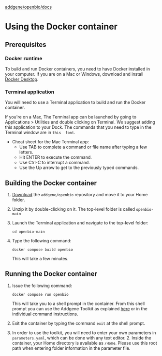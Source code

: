 [addgene/openbio/docs](https://addgene.github.io/openbio)
# Using the Docker container

## Prerequisites

### Docker runtime
To build and run Docker containers, you need to have Docker installed in your computer. If you are on a Mac or 
Windows, download and install [Docker Desktop](https://www.docker.com/products/docker-desktop).

### Terminal application
You will need to use a Terminal application to build and run the Docker container.

If you're on a Mac, The Terminal app can be launched by going to Applications > Utilities and double clicking on 
Terminal.
We suggest adding this application to your Dock. The commands that you need to type in the Terminal window are in `this 
font`.
* Cheat sheet for the Mac Terminal app:
    * Use TAB to complete a command or file name after typing a few letters.
    * Hit ENTER to execute the command.
    * Use Ctrl-C to interrupt a command.
    * Use the Up arrow to get to the previously typed commands.

## Building the Docker container
1. [Download](https://github.com/addgene/openbio/archive/main.zip) 
   the `addgene/openbio` repository and move it to your Home folder.
1. Unzip it by double-clicking on it. The top-level folder is called `openbio-main`
1. Launch the Terminal application and navigate to the top-level folder:
    ```
    cd openbio-main
    ```
1. Type the following command:
    ```
    docker compose build openbio
    ```

    This will take a few minutes. 

## Running the Docker container

1. Issue the following command:

    ```
    docker compose run openbio
    ```
    This will take you to a shell prompt in the container. From this shell prompt you can use the Addgene Toolkit as 
   explained [here](https://addgene.github.io/openbio) or in the individual command instructions.

1. Exit the container by typing the command `exit` at the shell prompt.
2. In order to use the toolkit, you will need to enter your own parameters in `parameters.yaml`, which 
   can be done with any text editor. 
   2. Inside the container, your Home directory is available as `/Home`. Please use this root path when entering 
      folder information in the parameter file.

